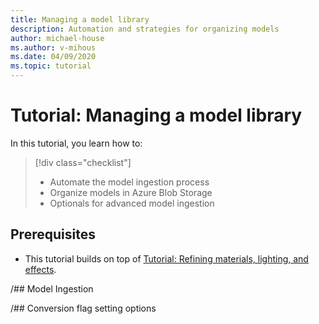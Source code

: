 ```yaml
---
title: Managing a model library
description: Automation and strategies for organizing models
author: michael-house
ms.author: v-mihous
ms.date: 04/09/2020
ms.topic: tutorial
---
```


# Tutorial: Managing a model library

In this tutorial, you learn how to:

> [!div class="checklist"]
>
> * Automate the model ingestion process
> * Organize models in Azure Blob Storage
> * Optionals for advanced model ingestion

## Prerequisites

* This tutorial builds on top of [Tutorial: Refining materials, lighting, and effects](..\materials-lighting-effects\materials-lighting-effects.md).

/## Model Ingestion

/## Conversion flag setting options
